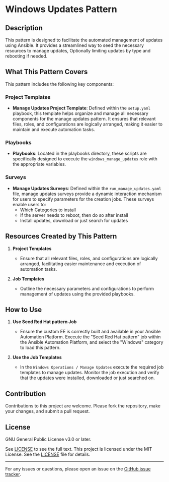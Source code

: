 # Windows Updates Pattern

## Description

This pattern is designed to facilitate the automated management of updates using Ansible. It provides a streamlined way to seed the necessary resources to manage updates, Optionally limiting updates by type and rebooting if needed.

## What This Pattern Covers

This pattern includes the following key components:

### Project Templates

- **Manage Updates Project Template**: Defined within the `setup.yaml` playbook, this template helps organize and manage all necessary components for the manage updates pattern. It ensures that relevant files, roles, and configurations are logically arranged, making it easier to maintain and execute automation tasks.

### Playbooks

- **Playbooks**: Located in the playbooks directory, these scripts are specifically designed to execute the `windows_manage_updates` role with the appropriate variables.

### Surveys

- **Manage Updates Surveys**: Defined within the `run_manage_updates.yaml` file, manage updates surveys provide a dynamic interaction mechanism for users to specify parameters for the creation jobs. These surveys enable users to:
  - Which Categories to install
  - If the server needs to reboot, then do so after install
  - Install updates, download or just search for updates

## Resources Created by This Pattern

1. **Project Templates**
    - Ensure that all relevant files, roles, and configurations are logically arranged, facilitating easier maintenance and execution of automation tasks.

2. **Job Templates**
    - Outline the necessary parameters and configurations to perform management of updates using the provided playbooks.

## How to Use

1. **Use Seed Red Hat pattern Job**
    - Ensure the custom EE is correctly built and available in your Ansible Automation Platform. Execute the "Seed Red Hat pattern" job within the Ansible Automation Platform, and select the "Windows" category to load this pattern.

2. **Use the Job Templates**
    - In the `Windows Operations / Manage Updates` execute the required job templates to manage updates. Monitor the job execution and verify that the updates were installed, downloaded or just searched on.

## Contribution

Contributions to this project are welcome. Please fork the repository, make your changes, and submit a pull request.

## License

GNU General Public License v3.0 or later.

See [LICENSE](https://www.gnu.org/licenses/gpl-3.0.txt) to see the full text. This project is licensed under the MIT License. See the [LICENSE](https://github.com/redhat-cop/infra.windows_ops/blob/main/LICENSE) file for details.

---

For any issues or questions, please open an issue on the [GitHub issue tracker](https://github.com/redhat-cop/infra.windows_ops/issues).


